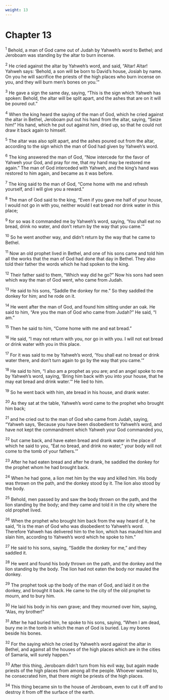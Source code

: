 ```yaml
---
weight: 13
---
```


# Chapter 13

<sup>1</sup> Behold, a man of God came out of Judah by Yahweh’s word to Bethel; and Jeroboam was standing by the altar to burn incense. 

<sup>2</sup> He cried against the altar by Yahweh’s word, and said, “Altar! Altar! Yahweh says: ‘Behold, a son will be born to David’s house, Josiah by name. On you he will sacrifice the priests of the high places who burn incense on you, and they will burn men’s bones on you.’” 

<sup>3</sup> He gave a sign the same day, saying, “This is the sign which Yahweh has spoken: Behold, the altar will be split apart, and the ashes that are on it will be poured out.” 

<sup>4</sup> When the king heard the saying of the man of God, which he cried against the altar in Bethel, Jeroboam put out his hand from the altar, saying, “Seize him!” His hand, which he put out against him, dried up, so that he could not draw it back again to himself. 

<sup>5</sup> The altar was also split apart, and the ashes poured out from the altar, according to the sign which the man of God had given by Yahweh’s word. 

<sup>6</sup> The king answered the man of God, “Now intercede for the favor of Yahweh your God, and pray for me, that my hand may be restored me again.” The man of God interceded with Yahweh, and the king’s hand was restored to him again, and became as it was before. 

<sup>7</sup> The king said to the man of God, “Come home with me and refresh yourself, and I will give you a reward.” 

<sup>8</sup> The man of God said to the king, “Even if you gave me half of your house, I would not go in with you, neither would I eat bread nor drink water in this place; 

<sup>9</sup> for so was it commanded me by Yahweh’s word, saying, ‘You shall eat no bread, drink no water, and don’t return by the way that you came.’” 

<sup>10</sup> So he went another way, and didn’t return by the way that he came to Bethel. 

<sup>11</sup> Now an old prophet lived in Bethel, and one of his sons came and told him all the works that the man of God had done that day in Bethel. They also told their father the words which he had spoken to the king. 

<sup>12</sup> Their father said to them, “Which way did he go?” Now his sons had seen which way the man of God went, who came from Judah. 

<sup>13</sup> He said to his sons, “Saddle the donkey for me.” So they saddled the donkey for him; and he rode on it. 

<sup>14</sup> He went after the man of God, and found him sitting under an oak. He said to him, “Are you the man of God who came from Judah?” He said, “I am.” 

<sup>15</sup> Then he said to him, “Come home with me and eat bread.” 

<sup>16</sup> He said, “I may not return with you, nor go in with you. I will not eat bread or drink water with you in this place. 

<sup>17</sup> For it was said to me by Yahweh’s word, ‘You shall eat no bread or drink water there, and don’t turn again to go by the way that you came.’” 

<sup>18</sup> He said to him, “I also am a prophet as you are; and an angel spoke to me by Yahweh’s word, saying, ‘Bring him back with you into your house, that he may eat bread and drink water.’” He lied to him. 

<sup>19</sup> So he went back with him, ate bread in his house, and drank water. 

<sup>20</sup> As they sat at the table, Yahweh’s word came to the prophet who brought him back; 

<sup>21</sup> and he cried out to the man of God who came from Judah, saying, “Yahweh says, ‘Because you have been disobedient to Yahweh’s word, and have not kept the commandment which Yahweh your God commanded you, 

<sup>22</sup> but came back, and have eaten bread and drank water in the place of which he said to you, “Eat no bread, and drink no water,” your body will not come to the tomb of your fathers.’” 

<sup>23</sup> After he had eaten bread and after he drank, he saddled the donkey for the prophet whom he had brought back. 

<sup>24</sup> When he had gone, a lion met him by the way and killed him. His body was thrown on the path, and the donkey stood by it. The lion also stood by the body. 

<sup>25</sup> Behold, men passed by and saw the body thrown on the path, and the lion standing by the body; and they came and told it in the city where the old prophet lived. 

<sup>26</sup> When the prophet who brought him back from the way heard of it, he said, “It is the man of God who was disobedient to Yahweh’s word. Therefore Yahweh has delivered him to the lion, which has mauled him and slain him, according to Yahweh’s word which he spoke to him.” 

<sup>27</sup> He said to his sons, saying, “Saddle the donkey for me,” and they saddled it. 

<sup>28</sup> He went and found his body thrown on the path, and the donkey and the lion standing by the body. The lion had not eaten the body nor mauled the donkey. 

<sup>29</sup> The prophet took up the body of the man of God, and laid it on the donkey, and brought it back. He came to the city of the old prophet to mourn, and to bury him. 

<sup>30</sup> He laid his body in his own grave; and they mourned over him, saying, “Alas, my brother!” 

<sup>31</sup> After he had buried him, he spoke to his sons, saying, “When I am dead, bury me in the tomb in which the man of God is buried. Lay my bones beside his bones. 

<sup>32</sup> For the saying which he cried by Yahweh’s word against the altar in Bethel, and against all the houses of the high places which are in the cities of Samaria, will surely happen.” 

<sup>33</sup> After this thing, Jeroboam didn’t turn from his evil way, but again made priests of the high places from among all the people. Whoever wanted to, he consecrated him, that there might be priests of the high places. 

<sup>34</sup> This thing became sin to the house of Jeroboam, even to cut it off and to destroy it from off the surface of the earth. 


